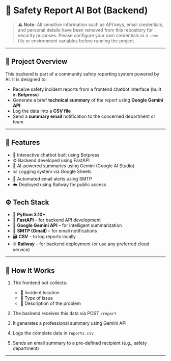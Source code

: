 # 🚨 Safety Report AI Bot (Backend)

> ⚠️ **Note:** All sensitive information such as API keys, email credentials, and personal details have been removed from this repository for security purposes. Please configure your own credentials in a `.env` file or environment variables before running the project.

---

## 📌 Project Overview

This backend is part of a community safety reporting system powered by AI. It is designed to:

- Receive safety incident reports from a frontend chatbot interface (built in **Botpress**)
- Generate a brief **technical summary** of the report using **Google Gemini API**
- Log the data into a **CSV file**
- Send a **summary email** notification to the concerned department or team

---

## 🚀 Features
- 💬 Interactive chatbot built using Botpress
- ⚙️ Backend developed using FastAPI
- 🤖 AI-powered summaries using Gemini (Google AI Studio)
- 📊 Logging system via Google Sheets
- 📧 Automated email alerts using SMTP
- ☁️ Deployed using Railway for public access

## ⚙️ Tech Stack

- 🐍 **Python 3.10+**
- 🚀 **FastAPI** – for backend API development
- 🧠 **Google Gemini API** – for intelligent summarization
- 📧 **SMTP (Gmail)** – for email notifications
- 🗃️ **CSV** – to log reports locally
- 🌐 **Railway** – for backend deployment (or use any preferred cloud service)

---

## 🧾 How It Works

1. The frontend bot collects:
   - 📍 Incident location  
   - 🚨 Type of issue  
   - 📝 Description of the problem

2. The backend receives this data via POST `/report`

3. It generates a professional summary using Gemini API

4. Logs the complete data in `reports.csv`

5. Sends an email summary to a pre-defined recipient (e.g., safety department)

---


